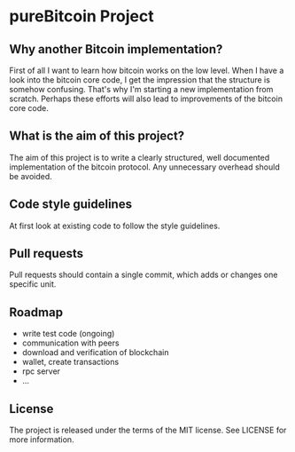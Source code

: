 pureBitcoin Project
===================

Why another Bitcoin implementation?
-----------------------------------
First of all I want to learn how bitcoin works on the low level. When I have a
look into the bitcoin core code, I get the impression that the structure is
somehow confusing. That's why I'm starting a new implementation from scratch.
Perhaps these efforts will also lead to improvements of the bitcoin core code.

What is the aim of this project?
--------------------------------
The aim of this project is to write a clearly structured, well documented
implementation of the bitcoin protocol. Any unnecessary overhead should be
avoided.

Code style guidelines
---------------------
At first look at existing code to follow the style guidelines.

Pull requests
-------------
Pull requests should contain a single commit, which adds or changes one specific unit.

Roadmap
-------
- write test code (ongoing)
- communication with peers
- download and verification of blockchain
- wallet, create transactions
- rpc server
- ...

License
-------
The project is released under the terms of the MIT license. See LICENSE for
more information.
